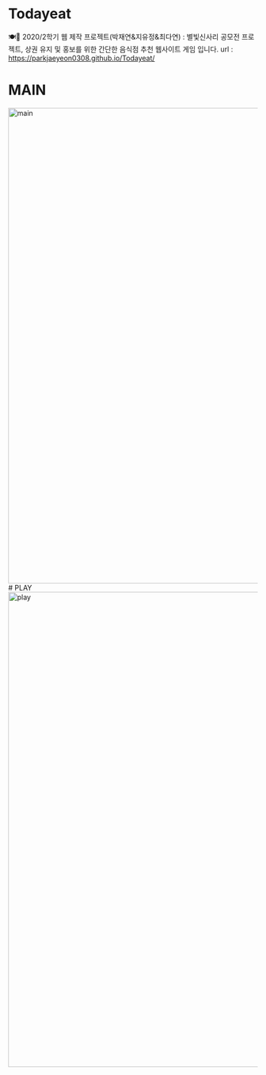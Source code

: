 # Todayeat
🍽🎊 2020/2학기 웹 제작 프로젝트(박재연&amp;지유정&amp;최다연) : 별빛신사리 공모전 프로젝트, 상권 유지 및 홍보를 위한 간단한 음식점 추천 웹사이트 게임 입니다.
url : https://parkjaeyeon0308.github.io/Todayeat/

# MAIN
<img width="960" alt="main" src="https://user-images.githubusercontent.com/62472505/105805265-fc006a80-5fe4-11eb-8112-971e6f88adee.PNG">
# PLAY
<img width="959" alt="play" src="https://user-images.githubusercontent.com/62472505/105805285-06226900-5fe5-11eb-8a7d-4b320b977244.PNG">
